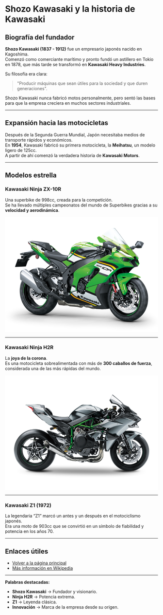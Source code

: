 # Shozo Kawasaki y la historia de Kawasaki

## Biografía del fundador
**Shozo Kawasaki (1837 - 1912)** fue un empresario japonés nacido en Kagoshima.  
Comenzó como comerciante marítimo y pronto fundó un astillero en Tokio en 1878, que más tarde se transformó en **Kawasaki Heavy Industries**.  

Su filosofía era clara:
> "Producir máquinas que sean útiles para la sociedad y que duren generaciones".

Shozo Kawasaki nunca fabricó motos personalmente, pero sentó las bases para que la empresa creciera en muchos sectores industriales.

---

## Expansión hacia las motocicletas
Después de la Segunda Guerra Mundial, Japón necesitaba medios de transporte rápidos y económicos.  
En **1954**, Kawasaki fabricó su primera motocicleta, la **Meihatsu**, un modelo ligero de 125cc.  
A partir de ahí comenzó la verdadera historia de **Kawasaki Motors**.

---

## Modelos estrella

### Kawasaki Ninja ZX-10R
Una superbike de 998cc, creada para la competición.  
Se ha llevado múltiples campeonatos del mundo de Superbikes gracias a su **velocidad y aerodinámica**.

![Kawasaki Ninja ZX-10R](./images/zx10r.jpg)

---

### Kawasaki Ninja H2R
La **joya de la corona**.  
Es una motocicleta sobrealimentada con más de **300 caballos de fuerza**, considerada una de las más rápidas del mundo.

![Kawasaki H2R](./images/h2r.jpg)

---

### Kawasaki Z1 (1972)
La legendaria “Z1” marcó un antes y un después en el motociclismo japonés.  
Era una moto de 903cc que se convirtió en un símbolo de fiabilidad y potencia en los años 70.

---

## Enlaces útiles
- [Volver a la página principal](./index.md)
- [Más información en Wikipedia](https://es.wikipedia.org/wiki/Kawasaki_Motors)

---

**Palabras destacadas:**  
- **Shozo Kawasaki** → Fundador y visionario.  
- **Ninja H2R** → Potencia extrema.  
- **Z1** → Leyenda clásica.  
- **Innovación** → Marca de la empresa desde su origen.

